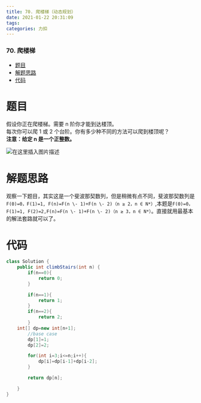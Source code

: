 ```yaml
---
title: 70. 爬楼梯（动态规划）
date: 2021-01-22 20:31:09
tags: 
categories: 力扣
---
```


<!--more-->

### 70\. 爬楼梯

- [题目](#_2)
- [解题思路](#_10)
- [代码](#_14)

# 题目

假设你正在爬楼梯。需要 n 阶你才能到达楼顶。  
每次你可以爬 1 或 2 个台阶。你有多少种不同的方法可以爬到楼顶呢？  
**注意：给定 n 是一个正整数。**

![在这里插入图片描述](https://img-blog.csdnimg.cn/20210122202658406.png?x-oss-process=image/watermark,type_ZmFuZ3poZW5naGVpdGk,shadow_10,text_aHR0cHM6Ly9ibG9nLmNzZG4ubmV0L3FxXzIxMDQwNTU5,size_16,color_FFFFFF,t_70)

# 解题思路

观察一下题目，其实这是一个斐波那契数列，但是稍微有点不同，斐波那契数列是`F(0)=0，F(1)=1, F(n)=F(n \- 1)+F(n \- 2)（n ≥ 2，n ∈ N*）`,本题是`F(0)=0，F(1)=1, F(2)=2,F(n)=F(n \- 1)+F(n \- 2)（n ≥ 3，n ∈ N*）`。直接就用最基本的解法套路就可以了。

# 代码

```java
class Solution {
    public int climbStairs(int n) {
        if(n==0){
            return 0;
        }

        if(n==1){
            return 1;
        }
        if(n==2){
            return 2;
        }        
    int[] dp=new int[n+1];
        //base case
        dp[1]=1;
        dp[2]=2;

        for(int i=3;i<=n;i++){
            dp[i]=dp[i-1]+dp[i-2];
        }

        return dp[n];

    }
}
```